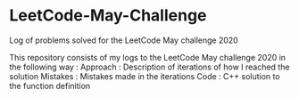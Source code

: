 # LeetCode-May-Challenge
Log of problems solved for the LeetCode May challenge 2020 

This repository consists of my logs to the LeetCode May challenge 2020 in the following way : 
Approach : Description of iterations of how I reached the solution
Mistakes : Mistakes made in the iterations
Code : C++ solution to the function definition
